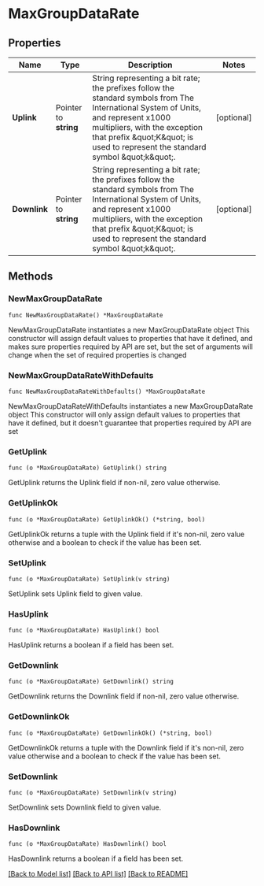 # MaxGroupDataRate

## Properties

Name | Type | Description | Notes
------------ | ------------- | ------------- | -------------
**Uplink** | Pointer to **string** | String representing a bit rate; the prefixes follow the standard symbols from The International System of Units, and represent x1000 multipliers, with the exception that prefix \&quot;K\&quot; is used to represent the standard symbol \&quot;k\&quot;.  | [optional] 
**Downlink** | Pointer to **string** | String representing a bit rate; the prefixes follow the standard symbols from The International System of Units, and represent x1000 multipliers, with the exception that prefix \&quot;K\&quot; is used to represent the standard symbol \&quot;k\&quot;.  | [optional] 

## Methods

### NewMaxGroupDataRate

`func NewMaxGroupDataRate() *MaxGroupDataRate`

NewMaxGroupDataRate instantiates a new MaxGroupDataRate object
This constructor will assign default values to properties that have it defined,
and makes sure properties required by API are set, but the set of arguments
will change when the set of required properties is changed

### NewMaxGroupDataRateWithDefaults

`func NewMaxGroupDataRateWithDefaults() *MaxGroupDataRate`

NewMaxGroupDataRateWithDefaults instantiates a new MaxGroupDataRate object
This constructor will only assign default values to properties that have it defined,
but it doesn't guarantee that properties required by API are set

### GetUplink

`func (o *MaxGroupDataRate) GetUplink() string`

GetUplink returns the Uplink field if non-nil, zero value otherwise.

### GetUplinkOk

`func (o *MaxGroupDataRate) GetUplinkOk() (*string, bool)`

GetUplinkOk returns a tuple with the Uplink field if it's non-nil, zero value otherwise
and a boolean to check if the value has been set.

### SetUplink

`func (o *MaxGroupDataRate) SetUplink(v string)`

SetUplink sets Uplink field to given value.

### HasUplink

`func (o *MaxGroupDataRate) HasUplink() bool`

HasUplink returns a boolean if a field has been set.

### GetDownlink

`func (o *MaxGroupDataRate) GetDownlink() string`

GetDownlink returns the Downlink field if non-nil, zero value otherwise.

### GetDownlinkOk

`func (o *MaxGroupDataRate) GetDownlinkOk() (*string, bool)`

GetDownlinkOk returns a tuple with the Downlink field if it's non-nil, zero value otherwise
and a boolean to check if the value has been set.

### SetDownlink

`func (o *MaxGroupDataRate) SetDownlink(v string)`

SetDownlink sets Downlink field to given value.

### HasDownlink

`func (o *MaxGroupDataRate) HasDownlink() bool`

HasDownlink returns a boolean if a field has been set.


[[Back to Model list]](../README.md#documentation-for-models) [[Back to API list]](../README.md#documentation-for-api-endpoints) [[Back to README]](../README.md)


